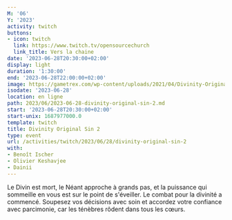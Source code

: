 ```yaml
---
M: '06'
Y: '2023'
activity: twitch
buttons:
- icon: twitch
  link: https://www.twitch.tv/opensourcechurch
  link_title: Vers la chaine
date: '2023-06-28T20:30:00+02:00'
display: light
duration: '1:30:00'
end: '2023-06-28T22:00:00+02:00'
image: https://gametrex.com/wp-content/uploads/2021/04/Divinity-Original-Sin-2-Definitive-Edition-Free-Download.jpg
isodate: '2023-06-28'
location: en ligne
path: 2023/06/2023-06-28-divinity-original-sin-2.md
start: '2023-06-28T20:30:00+02:00'
start-unix: 1687977000.0
template: twitch
title: Divinity Original Sin 2
type: event
url: /activities/twitch/2023/06/28/divinity-original-sin-2
with:
- Benoît Ischer
- Olivier Keshavjee
- Dainii
---
```

Le Divin est mort, le Néant approche à grands pas, et la puissance qui sommeille en vous est sur le point de s'éveiller. Le combat pour la divinité a commencé. Soupesez vos décisions avec soin et accordez votre confiance avec parcimonie, car les ténèbres rôdent dans tous les cœurs.